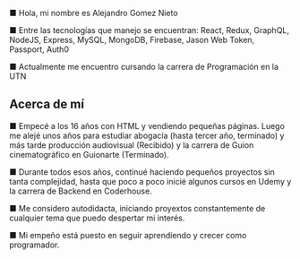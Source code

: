 

■ Hola, mi nombre es Alejandro Gomez Nieto

■ Entre las tecnologías que manejo se encuentran:
React, Redux, GraphQL, NodeJS, Express, MySQL, MongoDB, Firebase, Jason Web Token, Passport, Auth0

■ Actualmente me encuentro cursando la carrera de Programación en la UTN


## Acerca de mí

■ Empecé a los 16 años con HTML y vendiendo pequeñas páginas. Luego me alejé unos años para estudiar abogacía (hasta tercer año, terminado) y más tarde producción audiovisual (Recibido) y la carrera de Guion cinematográfico en Guionarte (Terminado).

■ Durante todos esos años, continué haciendo pequeños proyectos sin tanta complejidad, hasta que poco a poco inicié algunos cursos en Udemy y la carrera de Backend en Coderhouse.

■ Me considero autodidacta, iniciando proyextos constantemente de cualquier tema que puedo despertar mi interés.

■ Mi empeño está puesto en seguir aprendiendo y crecer como programador.
